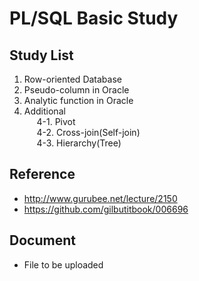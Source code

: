 PL/SQL Basic Study
=============

## Study List
 1. Row-oriented Database
 2. Pseudo-column in Oracle
 3. Analytic function in Oracle
 4. Additional  
   &nbsp;&nbsp;&nbsp;&nbsp; 4-1. Pivot  
   &nbsp;&nbsp;&nbsp;&nbsp; 4-2. Cross-join(Self-join)  
   &nbsp;&nbsp;&nbsp;&nbsp; 4-3. Hierarchy(Tree)  

## Reference
 * http://www.gurubee.net/lecture/2150
 * https://github.com/gilbutitbook/006696

## Document
 * File to be uploaded